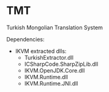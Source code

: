 TMT
===

Turkish Mongolian Translation System

Dependencies:
- IKVM extracted dlls:
  - TurkishExtractor.dll
  - ICSharpCode.SharpZipLib.dll
  - IKVM.OpenJDK.Core.dll
  - IKVM.Runtime.dll
  - IKVM.Runtime.JNI.dll


